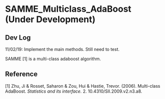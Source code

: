 # SAMME_Multiclass_AdaBoost (Under Development)

## Dev Log

11/02/19: Implement the main methods. Still need to test.

SAMME [1] is a multi-class adaboost algorithm. 

## Reference

[1] Zhu, Ji & Rosset, Saharon & Zou, Hui & Hastie, Trevor. (2006). Multi-class AdaBoost. _Statistics and its interface._ 2. 10.4310/SII.2009.v2.n3.a8.
